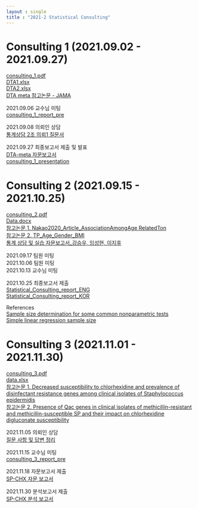 ```yaml
---
layout : single
title : "2021-2 Statistical Consulting"
---
```


# Consulting 1 (2021.09.02 - 2021.09.27)

[consulting_1.pdf](https://github.com/dahye6709/dahye6709.github.io/files/7813177/consulting_1.pdf)\
[DTA1.xlsx](https://github.com/dahye6709/dahye6709.github.io/files/7813192/DTA1.xlsx)\
[DTA2.xlsx](https://github.com/dahye6709/dahye6709.github.io/files/7813193/DTA2.xlsx)\
[DTA meta 참고논문 - JAMA](https://github.com/dahye6709/dahye6709.github.io/files/7813178/DTA.meta.-.JAMA.pdf)

2021.09.06 교수님 미팅 \
[consulting_1_report_pre](https://github.com/dahye6709/dahye6709.github.io/files/7813181/consulting_1_report_pre.pdf)

2021.09.08 의뢰인 상담 \
[통계상담 2조 의뢰1 질문서](https://github.com/dahye6709/dahye6709.github.io/files/7813235/2.1.pdf)

2021.09.27 최종보고서 제출 및 발표 \
[DTA-meta 자문보고서](https://github.com/dahye6709/dahye6709.github.io/files/7813187/DTA-meta.pdf)\
[consulting_1_presentation](https://github.com/dahye6709/dahye6709.github.io/files/7813287/consulting_1_presentation.pdf)


# Consulting 2 (2021.09.15 - 2021.10.25)

[consulting_2.pdf](https://github.com/dahye6709/dahye6709.github.io/files/7813291/consulting_2.pdf)\
[Data.docx](https://github.com/dahye6709/dahye6709.github.io/files/7813292/Data.docx)\
[참고논문 1. Nakao2020_Article_AssociationAmongAge RelatedTon](https://github.com/dahye6709/dahye6709.github.io/files/7813490/1.Nakao2020_Article_AssociationAmongAge-RelatedTon.pdf)\
[참고논문 2. TP_Age_Gender_BMI](https://github.com/dahye6709/dahye6709.github.io/files/7813295/4.TP_Age_Gender_BMI.pdf)\
[통계 상담 및 실습 자문보고서_강승우, 임성현, 이지후](https://github.com/dahye6709/dahye6709.github.io/files/7813301/_.pdf)

2021.09.17 팀원 미팅 \
2021.10.06 팀원 미팅 \
2021.10.13 교수님 미팅 

2021.10.25 최종보고서 제출 \
[Statistical_Consulting_report_ENG](https://github.com/dahye6709/dahye6709.github.io/files/7813305/Statistical_Consulting_report_ENG.pdf)\
[Statistical_Consulting_report_KOR](https://github.com/dahye6709/dahye6709.github.io/files/7813306/Statistical_Consulting_report_KOR.pdf)

References \
[Sample size determination for some common nonparametric tests](https://github.com/dahye6709/dahye6709.github.io/files/7813311/Sample.size.determination.for.some.common.nonparametric.tests.pdf)\
[Simple linear regression sample size](https://github.com/dahye6709/dahye6709.github.io/files/7813313/Simple.linear.regression.sample.size.pdf)


# Consulting 3 (2021.11.01 - 2021.11.30)

[consulting_3.pdf](https://github.com/dahye6709/dahye6709.github.io/files/7813362/consulting_3.pdf)\
[data.xlsx](https://github.com/dahye6709/dahye6709.github.io/files/7813363/data.xlsx)\
[참고논문 1. Decreased susceptibility to chlorhexidine and prevalence of disinfectant resistance genes among clinical isolates of Staphylococcus epidermidis](https://github.com/dahye6709/dahye6709.github.io/files/7813364/Decreased.susceptibility.to.chlorhexidine.and.prevalence.of.disinfectant.resistance.genes.among.clinical.isolates.of.Staphylococcus.epidermidis.pdf)\
[참고논문 2. Presence of Qac genes in clinical isolates of methicillin-resistant and methicillin-susceptible SP and their impact on chlorhexidine digluconate susceptibility](https://github.com/dahye6709/dahye6709.github.io/files/7813366/Presence.of.Qac.genes.in.clinical.isolates.of.methicillin-resistant.and.methicillin-susceptible.SP.and.their.impact.on.chlorhexidine.digluconate.susceptibility.pdf)

2021.11.05 의뢰인 상담 \
[질문 사항 및 답변 정리](https://github.com/dahye6709/dahye6709.github.io/files/7813372/default.docx)

2021.11.15 교수님 미팅 \
[consulting_3_report_pre](https://github.com/dahye6709/dahye6709.github.io/files/7813375/consulting_3_report_pre.pdf)

2021.11.18 자문보고서 제출 \
[SP-CHX 자문 보고서](https://github.com/dahye6709/dahye6709.github.io/files/7813406/SP-CHX.pdf)

2021.11.30 분석보고서 제출 \
[SP-CHX 분석 보고서](https://github.com/dahye6709/dahye6709.github.io/files/7813432/SP-CHX.pdf)



